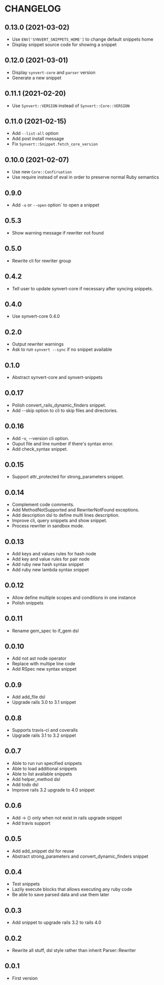 # CHANGELOG

## 0.13.0 (2021-03-02)

* Use `ENV['SYNVERT_SNIPPETS_HOME']` to change default snippets home
* Display snippet source code for showing a snippet

## 0.12.0 (2021-03-01)

* Display `synvert-core` and `parser` version
* Generate a new snippet

## 0.11.1 (2021-02-20)

* Use `Synvert::VERSION` instead of `Synvert::Core::VERSION`

## 0.11.0 (2021-02-15)

* Add `--list-all` option
* Add post install message
* Fix `Synvert::Snippet.fetch_core_version`

## 0.10.0 (2021-02-07)

* Use new `Core::Confiruation`
* Use require instead of eval in order to preserve normal Ruby semantics

## 0.9.0

* Add `-o` or `--open` option` to open a snippet

## 0.5.3

* Show warning message if rewriter not found

## 0.5.0

* Rewrite cli for rewriter group

## 0.4.2

* Tell user to update synvert-core if necessary after syncing snippets.

## 0.4.0

* Use synvert-core 0.4.0

## 0.2.0

* Output rewriter warnings
* Ask to run `synvert --sync` if no snippet available

## 0.1.0

* Abstract synvert-core and synvert-snippets

## 0.0.17

* Polish convert_rails_dynamic_finders snippet.
* Add --skip option to cli to skip files and directories.

## 0.0.16

* Add -v, --version cli option.
* Ouput file and line number if there's syntax error.
* Add check_syntax snippet.

## 0.0.15

* Support attr_protected for strong_parameters snippet.

## 0.0.14

* Complement code comments.
* Add MethodNotSupported and RewriterNotFound exceptions.
* Add description dsl to define multi lines description.
* Improve cli, query snippets and show snippet.
* Process rewriter in sandbox mode.

## 0.0.13

* Add keys and values rules for hash node
* Add key and value rules for pair node
* Add ruby new hash syntax snippet
* Add ruby new lambda syntax snippet

## 0.0.12

* Allow define multiple scopes and conditions in one instance
* Polish snippets

## 0.0.11

* Rename gem_spec to if_gem dsl

## 0.0.10

* Add not ast node operator
* Replace with multipe line code
* Add RSpec new syntax snippet

## 0.0.9

* Add add_file dsl
* Upgrade rails 3.0 to 3.1 snippet

## 0.0.8

* Supports travis-ci and coveralls
* Upgrade rails 3.1 to 3.2 snippet

## 0.0.7

* Able to run run specified snippets
* Able to load additional snippets
* Able to list available snippets
* Add helper_method dsl
* Add todo dsl
* Improve rails 3.2 upgrade to 4.0 snippet

## 0.0.6

* Add -> {} only when not exist in rails upgrade snippet
* Add travis support

## 0.0.5

* Add add_snippet dsl for reuse
* Abstract strong_parameters and convert_dynamic_finders snippet

## 0.0.4

* Test snippets
* Lazily execute blocks that allows executing any ruby code
* Be able to save parsed data and use them later

## 0.0.3

* Add snippet to upgrade rails 3.2 to rails 4.0

## 0.0.2

* Rewrite all stuff, dsl style rather than inherit Parser::Rewriter

## 0.0.1

* First version
